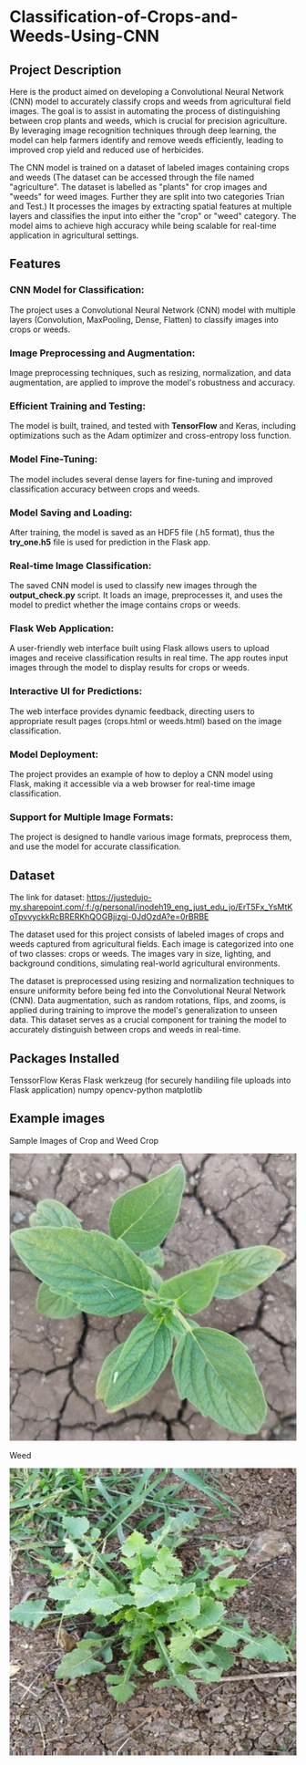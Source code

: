 # Classification-of-Crops-and-Weeds-Using-CNN

## Project Description

Here is the product aimed on developing a Convolutional Neural Network (CNN) model to accurately classify crops and weeds from agricultural field images. The goal is to assist in automating the process of distinguishing between crop plants and weeds, which is crucial for precision agriculture. By leveraging image recognition techniques through deep learning, the model can help farmers identify and remove weeds efficiently, leading to improved crop yield and reduced use of herbicides.

The CNN model is trained on a dataset of labeled images containing crops and weeds (The dataset can be accessed through the file named "agriculture". The dataset is labelled as "plants" for crop images and "weeds" for weed images. Further they are split into two categories Trian and Test.) 
It processes the images by extracting spatial features at multiple layers and classifies the input into either the "crop" or "weed" category. 
The model aims to achieve high accuracy while being scalable for real-time application in agricultural settings.


## Features
### CNN Model for Classification: 
The project uses a Convolutional Neural Network (CNN) model with multiple layers (Convolution, MaxPooling, Dense, Flatten) to classify images into crops or weeds.

### Image Preprocessing and Augmentation: 
Image preprocessing techniques, such as resizing, normalization, and data augmentation, are applied to improve the model's robustness and accuracy.

### Efficient Training and Testing:
The model is built, trained, and tested with **TensorFlow** and Keras, including optimizations such as the Adam optimizer and cross-entropy loss function.

### Model Fine-Tuning:
The model includes several dense layers for fine-tuning and improved classification accuracy between crops and weeds.

### Model Saving and Loading:
After training, the model is saved as an HDF5 file (.h5 format), thus the **try_one.h5** file is used for prediction in the Flask app.

### Real-time Image Classification:
The saved CNN model is used to classify new images through the **output_check.py** script. It loads an image, preprocesses it, and uses the model to predict whether the image contains crops or weeds.

### Flask Web Application:
A user-friendly web interface built using Flask allows users to upload images and receive classification results in real time. The app routes input images through the model to display results for crops or weeds.

### Interactive UI for Predictions:
The web interface provides dynamic feedback, directing users to appropriate result pages (crops.html or weeds.html) based on the image classification.

### Model Deployment:
The project provides an example of how to deploy a CNN model using Flask, making it accessible via a web browser for real-time image classification.

### Support for Multiple Image Formats:
The project is designed to handle various image formats, preprocess them, and use the model for accurate classification.

## Dataset
The link for dataset: https://justedujo-my.sharepoint.com/:f:/g/personal/inodeh19_eng_just_edu_jo/ErT5Fx_YsMtKoTpvvyckkRcBRERKhQOGBjizgj-0JdOzdA?e=0rBRBE

The dataset used for this project consists of labeled images of crops and weeds captured from agricultural fields. Each image is categorized into one of two classes: crops or weeds. The images vary in size, lighting, and background conditions, simulating real-world agricultural environments.

The dataset is preprocessed using resizing and normalization techniques to ensure uniformity before being fed into the Convolutional Neural Network (CNN). Data augmentation, such as random rotations, flips, and zooms, is applied during training to improve the model's generalization to unseen data. This dataset serves as a crucial component for training the model to accurately distinguish between crops and weeds in real-time.

## Packages Installed
TenssorFlow
Keras
Flask
werkzeug (for securely handiling file uploads into Flask application)
numpy
opencv-python
matplotlib

## Example images 
Sample Images of Crop and Weed
Crop 

![Alt Text](https://github.com/Vishweshwar-6/Classification-of-Crops-and-Weeds-Using-CNN/blob/main/agri_0_980.jpeg)

Weed 

![Alt Text](https://github.com/Vishweshwar-6/Classification-of-Crops-and-Weeds-Using-CNN/blob/main/Weed_image.jpeg)


